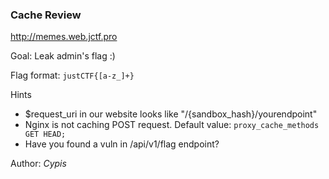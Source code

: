 ### Cache Review

http://memes.web.jctf.pro

Goal: Leak admin's flag :)

Flag format: `justCTF{[a-z_]+}`


Hints
* $request_uri in our website looks like "/{sandbox_hash}/yourendpoint"
* Nginx is not caching POST request. Default value: `proxy_cache_methods GET HEAD;`
* Have you found a vuln in /api/v1/flag endpoint?


Author: *Cypis*